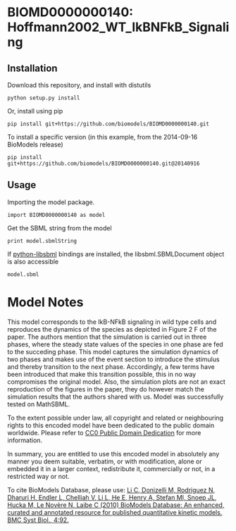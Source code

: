 # BIOMD0000000140: Hoffmann2002_WT_IkBNFkB_Signaling

## Installation

Download this repository, and install with distutils

`python setup.py install`

Or, install using pip

`pip install git+https://github.com/biomodels/BIOMD0000000140.git`

To install a specific version (in this example, from the 2014-09-16 BioModels release)

`pip install git+https://github.com/biomodels/BIOMD0000000140.git@20140916`

## Usage

Importing the model package.

`import BIOMD0000000140 as model`

Get the SBML string from the model

`print model.sbmlString`

If [python-libsbml](https://pypi.python.org/pypi/python-libsbml) bindings are
installed, the libsbml.SBMLDocument object is also accessible

`model.sbml`


# Model Notes


This model corresponds to the IkB-NFkB signaling in wild type cells and
reproduces the dynamics of the species as depicted in Figure 2 F of the paper.
The authors mention that the simulation is carried out in three phases, where
the steady state values of the species in one phase are fed to the succeding
phase. This model captures the simulation dynamics of two phases and makes use
of the event section to introduce the stimulus and thereby transition to the
next phase. Accordingly, a few terms have been introduced that make this
transition possible, this in no way compromises the original model. Also, the
simulation plots are not an exact reproduction of the figures in the paper,
they do however match the simulation results that the authors shared with us.
Model was successfully tested on MathSBML.

  

To the extent possible under law, all copyright and related or neighbouring
rights to this encoded model have been dedicated to the public domain
worldwide. Please refer to [CC0 Public Domain
Dedication](http://creativecommons.org/publicdomain/zero/1.0/) for more
information.

In summary, you are entitled to use this encoded model in absolutely any
manner you deem suitable, verbatim, or with modification, alone or embedded it
in a larger context, redistribute it, commercially or not, in a restricted way
or not.

  

To cite BioModels Database, please use: [Li C, Donizelli M, Rodriguez N,
Dharuri H, Endler L, Chelliah V, Li L, He E, Henry A, Stefan MI, Snoep JL,
Hucka M, Le Novère N, Laibe C (2010) BioModels Database: An enhanced, curated
and annotated resource for published quantitative kinetic models. BMC Syst
Biol., 4:92.](http://www.ncbi.nlm.nih.gov/pubmed/20587024)


